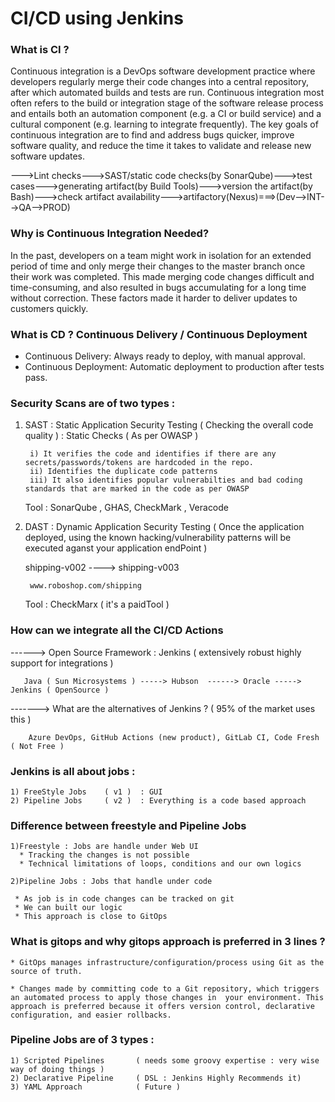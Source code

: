 # CI/CD using Jenkins

### What is CI ?

Continuous integration is a DevOps software development practice where developers regularly merge their code changes into a central repository, after which automated builds and tests are run. Continuous integration most often refers to the build or integration stage of the software release process and entails both an automation component (e.g. a CI or build service) and a cultural component (e.g. learning to integrate frequently). The key goals of continuous integration are to find and address bugs quicker, improve software quality, and reduce the time it takes to validate and release new software updates.

--->Lint checks--->SAST/static code checks(by SonarQube)--->test cases--->generating artifact(by Build Tools)--->version the artifact(by Bash)--->check artifact availability--->artifactory(Nexus)===>(Dev-->INT-->QA-->PROD)
                
### Why is Continuous Integration Needed?

In the past, developers on a team might work in isolation for an extended period of time and only merge their changes to the master branch once their work was completed. This made merging code changes difficult and time-consuming, and also resulted in bugs accumulating for a long time without correction. These factors made it harder to deliver updates to customers quickly.

### What is CD ? Continuous Delivery / Continuous Deployment

* Continuous Delivery: Always ready to deploy, with manual approval.
* Continuous Deployment: Automatic deployment to production after tests pass.

### Security Scans are of two types :

1) SAST : Static Application Security Testing ( Checking the overall code quality ) : Static Checks  ( As per OWASP )
            
        i) It verifies the code and identifies if there are any secrets/passwords/tokens are hardcoded in the repo.
        ii) Identifies the duplicate code patterns 
        iii) It also identifies popular vulnerabilties and bad coding standards that are marked in the code as per OWASP 

    Tool : SonarQube , GHAS, CheckMark , Veracode 

2) DAST : Dynamic Application Security Testing ( Once the application deployed, using the known hacking/vulnerability patterns will be executed aganst your application endPoint )

    shipping-v002 ----> shipping-v003

        www.roboshop.com/shipping 
    
    Tool : CheckMarx ( it's a paidTool )

### How can we integrate all the CI/CD Actions

------> Open Source Framework : Jenkins ( extensively robust highly support for integrations )

       Java ( Sun Microsystems ) -----> Hubson  ------> Oracle -----> Jenkins ( OpenSource )

-------> What are the alternatives of Jenkins ? ( 95% of the market uses this )

        Azure DevOps, GitHub Actions (new product), GitLab CI, Code Fresh ( Not Free )


### Jenkins is all about jobs :
    1) FreeStyle Jobs    ( v1 )  : GUI 
    2) Pipeline Jobs     ( v2 )  : Everything is a code based approach 

### Difference between freestyle and Pipeline Jobs
   
    1)Freestyle : Jobs are handle under Web UI
      * Tracking the changes is not possible
      * Technical limitations of loops, conditions and our own logics

    2)Pipeline Jobs : Jobs that handle under code

     * As job is in code changes can be tracked on git 
     * We can built our logic
     * This approach is close to GitOps

### What is gitops and why gitops approach is preferred in 3 lines ?
    
    * GitOps manages infrastructure/configuration/process using Git as the source of truth. 

    * Changes made by committing code to a Git repository, which triggers an automated process to apply those changes in  your environment. This approach is preferred because it offers version control, declarative configuration, and easier rollbacks.

### Pipeline Jobs are of 3 types :

    1) Scripted Pipelines       ( needs some groovy expertise : very wise way of doing things )
    2) Declarative Pipeline     ( DSL : Jenkins Highly Recommends it)
    3) YAML Approach            ( Future )
